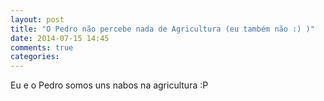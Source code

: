 ```yaml
---
layout: post
title: "O Pedro não percebe nada de Agricultura (eu também não :) )"
date: 2014-07-15 14:45
comments: true
categories: 
---
```


Eu e o Pedro somos uns nabos na agricultura :P
